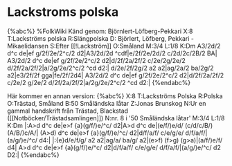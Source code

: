 # Lackstroms polska

{%abc%}
%FolkWiki Känd genom: Björnlert-Löfberg-Pekkari
X:8
T:Lackströms polska
R:Slängpolska
D: Björlert, Löfberg, Pekkari - Mikaelidansen
S:Efter [[!Lackström]]
O:Småland
M:3/4
L:1/8
K:Dm
A3/2d/2 d^c de|ef g/2f/2e/2^c/2 d2|A3/2d/2d ^cdf|e/2f/2e/2d/2 c/2d/2c/2B/2 BA|
A3/2d/2 d^c de|ef g/2f/2e/2^c/2 d2|d/2f/2a/2f/2 c/2e/2g/2e/2 d/2f/2a/2f/2|a/2g/2e/2^c/2 ^cd d2:|
d/2e/2f/2g/2 a2 a2|ag/2a/2 ba/2g/2 a2|e3/2f/2f gga|fe/2f/2d4|
A3/2d/2 d^c de|ef g/2f/2e/2^c/2 d2|d/2f/2a/2f/2 c/2e/2 g/2e/2 d/2f/2a/2f/2|a/2g/2e/2^c/2 ^cd d2:|
{%endabc%}


Här kommer en annan version:
{%abc%}
X:8
T:Lackströms Polska
R:Polska
O:Trästad, Småland
B:50 Småländska låtar
Z:Jonas Brunskog
N:Ur en gammal handskrift från Trästad, Blackstad ([[Notböcker/Trästadsamlingen]])
N:nr. 8 i '50 Småländska låtar'
M:3/4
L:1/8
K:Dm
|:A>d d^c de|e>f {a}(g/f/)e/^c/ d2|A>d d^c de|(e/f/)e/d/ (c/d/c/B/) (A/B/)c/A/|
(A>d) d^c de|e>f {a}(g/f/)e/^c/ d2|d/f/a/f/ c/e/g/e/ d/f/a/f/|(a/g/)e/^c/ d4:|
|:{e}d/e/f/g/ a2 a2|ag/a/ ba/g/ a2|(e>f) (f>g) (g>a)|(a/f/)e/f/ d4|
A>d d^c de|e>f {a}(g/f/)e/^c/ d2|d/f/a/f/ c/e/g/e/ d/f/a/f/|(a/g/)e/^c/ d2 D2:|
{%endabc%}
